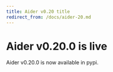 ```yaml
---
title: Aider v0.20 title
redirect_from: /docs/aider-20.md
---
```


# Aider v0.20.0 is live

Aider v0.20.0 is now available in pypi.
